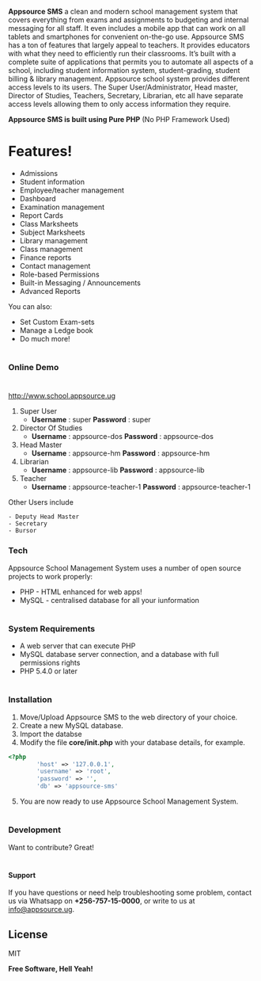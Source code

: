 **Appsource SMS** a clean and modern school management system that covers everything from exams and assignments to budgeting and internal messaging for all staff. It even includes a mobile app that can work on all tablets and smartphones for convenient on-the-go use.
Appsource SMS has a ton of features that largely appeal to teachers. It provides educators with what they need to efficiently run their classrooms.
It’s built with a complete suite of applications that permits you to automate all aspects of a school, including student information system, student-grading, student billing & library management.
Appsource school system provides different access levels to its users. The Super User/Administrator, Head master, Director of Studies, Teachers, Secretary, Librarian, etc all have separate access levels allowing them to only access information they require. 


**Appsource SMS is built using Pure PHP** (No PHP Framework Used)

#
#

# Features!

  - Admissions
  - Student information
  - Employee/teacher management
  - Dashboard
  - Examination management
  - Report Cards
  - Class Marksheets
  - Subject Marksheets
  - Library management
  - Class management
  - Finance reports
  - Contact management
  - Role-based Permissions
  - Built-in Messaging / Announcements
  - Advanced Reports


You can also:

  - Set Custom Exam-sets
  - Manage a Ledge book
  - Do much more!
  

#
#

### Online Demo
#
http://www.school.appsource.ug

1. Super User
    - **Username** : super   **Password** : super
2. Director Of Studies
    - **Username** : appsource-dos **Password** : appsource-dos
3. Head Master 
    - **Username** : appsource-hm **Password** : appsource-hm
4. Librarian 
    - **Username** : appsource-lib **Password** : appsource-lib
4. Teacher 
    - **Username** : appsource-teacher-1 **Password** : appsource-teacher-1

Other Users include 

    - Deputy Head Master
    - Secretary
    - Bursor
    

### Tech

Appsource School Management System uses a number of open source projects to work properly:

* PHP - HTML enhanced for web apps!
* MySQL - centralised database for all your iunformation

#
#

### System Requirements

* A web server that can execute PHP
* MySQL database server connection, and a database with full permissions rights
* PHP 5.4.0 or later

#
#


### Installation
1. Move/Upload Appsource SMS to the web directory of your choice.
2. Create a new MySQL database.
3. Import the databse 
4. Modify the file **core/init.php** with your database details, for example. 

```php
<?php
        'host' => '127.0.0.1',
        'username' => 'root',
        'password' => '',
        'db' => 'appsource-sms'
```
5. You are now ready to use Appsource School Management System.

#
#


### Development

Want to contribute? Great!
#
#

#### Support

If you have questions or need help troubleshooting some problem, contact us via Whatsapp on **+256-757-15-0000**, or write to us at [info@appsource.ug](mailto:info@appsource.ug).


License
----

MIT


**Free Software, Hell Yeah!**
